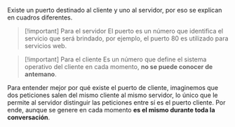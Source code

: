Existe un puerto destinado al cliente y uno al servidor, por eso se explican en cuadros diferentes.

>[!important] Para el servidor
>El puerto es un número que identifica el servicio que será brindado, por ejemplo, el puerto 80 es utilizado para servicios web.

>[!important] Para el cliente
>Es un número que define el sistema operativo del cliente en cada momento, **no se puede conocer de antemano**.

Para entender mejor por qué existe el puerto de cliente, imaginemos que dos peticiones salen del mismo cliente al mismo servidor, lo único que le permite al servidor distinguir las peticiones entre sí es el puerto cliente. Por ende, aunque se genere en cada momento **es el mismo durante toda la conversación**.

